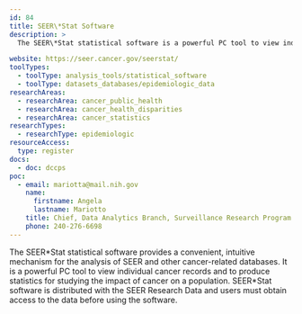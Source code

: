 ```yaml
---
id: 84
title: SEER\*Stat Software
description: >
  The SEER\*Stat statistical software is a powerful PC tool to view individual cancer records and to produce statistics for studying the impact of cancer on a population.

website: https://seer.cancer.gov/seerstat/
toolTypes:
  - toolType: analysis_tools/statistical_software
  - toolType: datasets_databases/epidemiologic_data
researchAreas:
  - researchArea: cancer_public_health
  - researchArea: cancer_health_disparities
  - researchArea: cancer_statistics
researchTypes:
  - researchType: epidemiologic
resourceAccess:
  type: register
docs:
  - doc: dccps
poc:
  - email: mariotta@mail.nih.gov
    name:
      firstname: Angela
      lastname: Mariotto
    title: Chief, Data Analytics Branch, Surveillance Research Program
    phone: 240-276-6698
---
```

The SEER\*Stat statistical software provides a convenient, intuitive mechanism for the analysis of SEER and other cancer-related databases. It is a powerful PC tool to view individual cancer records and to produce statistics for studying the impact of cancer on a population. SEER\*Stat software is distributed with the SEER Research Data and users must obtain access to the data before using the software.